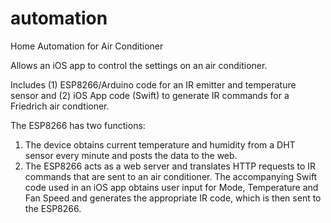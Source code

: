 # automation
Home Automation for Air Conditioner

Allows an iOS app to control the settings on an air conditioner.

Includes (1) ESP8266/Arduino code for an IR emitter and temperature sensor and (2) iOS App code (Swift) to generate IR commands for a Friedrich air condtioner.

The ESP8266 has two functions: 
1. The device obtains current temperature and humidity from a DHT sensor every minute and posts the data to the web.
2. The ESP8266 acts as a web server and translates HTTP requests to IR commands that are sent to an air conditioner. The accompanying Swift code used in an iOS app obtains user input for Mode, Temperature and Fan Speed and generates the appropriate IR code, which is then sent to the ESP8266.
